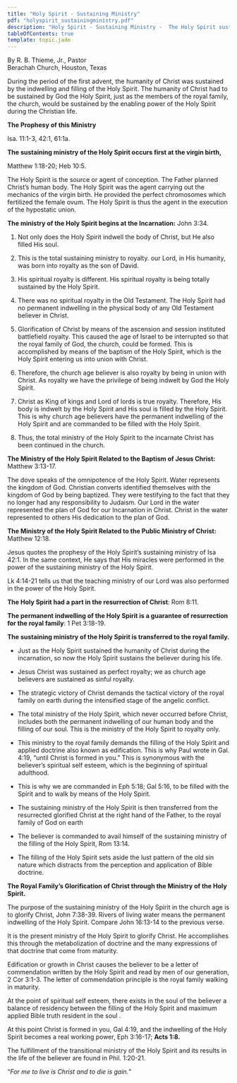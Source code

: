 ```yaml
---
title: "Holy Spirit - Sustaining Ministry"
pdf: "holyspirit_sustainingministry.pdf"
description: "Holy Spirit - Sustaining Ministry -  The Holy Spirit sustained Christ during His time on earth, and the Holy Spirit sustains believers in the Christian life."
tableOfContents: true
template: topic.jade
---
```


By R. B. Thieme, Jr., Pastor  
Berachah Church, Houston, Texas

During the period of the first advent, the humanity of Christ was sustained by the indwelling and filling of the Holy Spirit. The humanity of Christ had to be sustained by God the Holy Spirit, just as the members of the royal family, the church, would be sustained by the enabling power of the Holy Spirit during the Christian life.

**The Prophesy of this Ministry**

Isa. 11:1-3, 42:1, 61:1a.

**The sustaining ministry of the Holy Spirit occurs first at the virgin birth,**

Matthew 1:18-20; Heb 10:5.

The Holy Spirit is the source or agent of conception. The Father planned Christ’s human body. The Holy Spirit was the agent carrying out the mechanics of the virgin birth. He provided the perfect chromosomes which fertilized the female ovum. The Holy Spirit is thus the agent in the execution of the hypostatic union.

**The ministry of the Holy Spirit begins at the Incarnation:** John 3:34.

1.  Not only does the Holy Spirit indwell the body of Christ, but He also filled His soul.

2.  This is the total sustaining ministry to royalty. our Lord, in His humanity, was born into royalty as the son of David.

2.  His spiritual royalty is different. His spiritual royalty is being totally sustained by the Holy Spirit.

2.  There was no spiritual royalty in the Old Testament. The Holy Spirit had no permanent indwelling in the physical body of any Old Testament believer in Christ.

2.  Glorification of Christ by means of the ascension and session instituted battlefield royalty. This caused the age of Israel to be interrupted so that the royal family of God, the church, could be formed. This is accomplished by means of the baptism of the Holy Spirit, which is the Holy Spirit entering us into union with Christ.

2.  Therefore, the church age believer is also royalty by being in union with Christ. As royalty we have the privilege of being indwelt by God the Holy Spirit.

2.  Christ as King of kings and Lord of lords is true royalty. Therefore, His body is indwelt by the Holy Spirit and His soul is filled by the Holy Spirit. This is why church age believers have the permanent indwelling of the Holy Spirit and are commanded to be filled with the Holy Spirit.

2.  Thus, the total ministry of the Holy Spirit to the incarnate Christ has been continued in the church.

**The Ministry of the Holy Spirit Related to the Baptism of Jesus Christ:** Matthew 3:13-17.

The dove speaks of the omnipotence of the Holy Spirit. Water represents the kingdom of God. Christian converts identified themselves with the kingdom of God by being baptized. They were testifying to the fact that they no longer had any responsibility to Judaism. Our Lord in the water represented the plan of God for our Incarnation in Christ. Christ in the water represented to others His dedication to the plan of God.

**The Ministry of the Holy Spirit Related to the Public Ministry of Christ:** Matthew 12:18.

Jesus quotes the prophesy of the Holy Spirit’s sustaining ministry of Isa 42:1. In the same context, He says that His miracles were performed in the power of the sustaining ministry of the Holy Spirit.

Lk 4:14-21 tells us that the teaching ministry of our Lord was also performed in the power of the Holy Spirit.

**The Holy Spirit had a part in the resurrection of Christ**: Rom 8:11.

**The permanent indwelling of the Holy Spirit is a guarantee of resurrection for the royal family**: 1 Pet 3:18-19.

**The sustaining ministry of the Holy Spirit is transferred to the royal family.**

* Just as the Holy Spirit sustained the humanity of Christ during the incarnation, so now the Holy Spirit sustains the believer during his life.

* Jesus Christ was sustained as perfect royalty; we as church age believers are sustained as sinful royalty.

* The strategic victory of Christ demands the tactical victory of the     royal family on earth during the intensified stage of the angelic     conflict.

* The total ministry of the Holy Spirit, which never occurred before Christ, includes both the permanent indwelling of our human body and the filling of our soul. This is the ministry of the Holy Spirit to royalty only.

* This ministry to the royal family demands the filling of the Holy Spirit and applied doctrine also known as edification. This is why Paul wrote in Gal. 4:19, “until Christ is formed in you.” This is synonymous with the believer’s spiritual self esteem, which is the beginning of spiritual adulthood.

* This is why we are commanded in Eph 5:18; Gal 5:16, to be filled with the Spirit and to walk by means of the Holy Spirit.

* The sustaining ministry of the Holy Spirit is then transferred from the resurrected glorified Christ at the right hand of the Father, to the royal family of God on earth

* The believer is commanded to avail himself of the sustaining ministry of the filling of the Holy Spirit, Rom 13:14.

* The filling of the Holy Spirit sets aside the lust pattern of the old sin nature which distracts from the perception and application of Bible doctrine.

**The Royal Family’s Glorification of Christ through the Ministry of the Holy Spirit.**

The purpose of the sustaining ministry of the Holy Spirit in the church age is to glorify Christ, John 7:38-39. Rivers of living water means the permanent indwelling of the Holy Spirit. Compare John 16:13-14 to the previous verse.

It is the present ministry of the Holy Spirit to glorify Christ. He accomplishes this through the metabolization of doctrine and the many expressions of that doctrine that come from maturity.

Edification or growth in Christ causes the believer to be a letter of commendation written by the Holy Spirit and read by men of our generation, 2 Cor 3:1-3. The letter of commendation principle is the royal family walking in maturity.

At the point of spiritual self esteem, there exists in the soul of the believer a balance of residency between the filling of the Holy Spirit and maximum applied Bible truth resident in the soul .

At this point Christ is formed in you, Gal 4:19, and the indwelling of the Holy Spirit becomes a real working power, Eph 3:16-17; **Acts 1:8.**

The fulfillment of the transitional ministry of the Holy Spirit and its results in the life of the believer are found in Phil. 1:20-21.

“_For me to live is Christ and to die is gain._”

